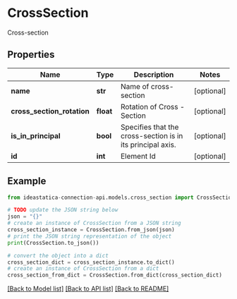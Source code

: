 # CrossSection

Cross-section

## Properties

Name | Type | Description | Notes
------------ | ------------- | ------------- | -------------
**name** | **str** | Name of cross-section | [optional] 
**cross_section_rotation** | **float** | Rotation of Cross - Section | [optional] 
**is_in_principal** | **bool** | Specifies that the cross-section is in its principal axis. | [optional] 
**id** | **int** | Element Id | [optional] 

## Example

```python
from ideastatica-connection-api.models.cross_section import CrossSection

# TODO update the JSON string below
json = "{}"
# create an instance of CrossSection from a JSON string
cross_section_instance = CrossSection.from_json(json)
# print the JSON string representation of the object
print(CrossSection.to_json())

# convert the object into a dict
cross_section_dict = cross_section_instance.to_dict()
# create an instance of CrossSection from a dict
cross_section_from_dict = CrossSection.from_dict(cross_section_dict)
```
[[Back to Model list]](../README.md#documentation-for-models) [[Back to API list]](../README.md#documentation-for-api-endpoints) [[Back to README]](../README.md)


